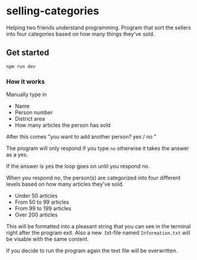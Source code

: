 # selling-categories
Helping two friends understand programming. Program that sort the sellers into four categories based on how many things they've sold. 

## Get started
`npm run dev`

### How it works
Manually type in 
* Name 
* Person number
* District area 
* How many articles the person has sold

After this comes "you want to add another person? yes / no " 

The program will only respond if you type `no` otherwise it takes the answer as a yes. 

If the answer is yes the loop goes on until you respond no. 

When you respond no, the person(s) are categorized into four different levels based on how many articles they've sold.

* Under 50 articles
* From 50 to 99 articles
* From 99 to 199 articles
* Over 200 articles

This will be formatted into a pleasant string that you can see in the terminal right after the program exit. 
Also a new .txt-file named `Information.txt` will be visable with the same content.

If you decide to run the program again the text file will be overwritten. 




